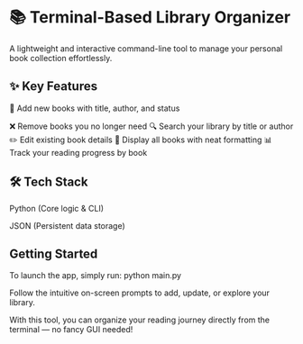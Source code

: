 <h1>📚 Terminal-Based Library Organizer</h1>
A lightweight and interactive command-line tool to manage your personal book collection effortlessly.

<h2>✨ Key Features</h2>
📖 Add new books with title, author, and status

❌ Remove books you no longer need
🔍 Search your library by title or author
✏️ Edit existing book details
📃 Display all books with neat formatting
📊 Track your reading progress by book

<h2>🛠 Tech Stack</h2>
Python (Core logic & CLI)

JSON (Persistent data storage)

<h2> Getting Started</h2>
To launch the app, simply run:
python main.py

Follow the intuitive on-screen prompts to add, update, or explore your library.

With this tool, you can organize your reading journey directly from the terminal — no fancy GUI needed!

